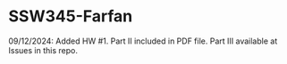# SSW345-Farfan
09/12/2024: Added HW #1. Part II included in PDF file. Part III available at Issues in this repo.

